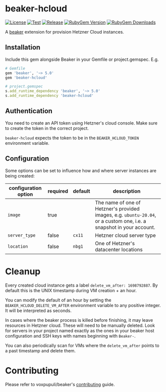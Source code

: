 # beaker-hcloud

[![License](https://img.shields.io/github/license/voxpupuli/beaker-hcloud.svg)](https://github.com/voxpupuli/beaker-hcloud/blob/master/LICENSE)
[![Test](https://github.com/voxpupuli/beaker-hcloud/actions/workflows/ci.yml/badge.svg)](https://github.com/voxpupuli/beaker-hcloud/actions/workflows/ci.yml)
[![Release](https://github.com/voxpupuli/beaker-hcloud/actions/workflows/release.yml/badge.svg)](https://github.com/voxpupuli/beaker-hcloud/actions/workflows/release.yml)
[![RubyGem Version](https://img.shields.io/gem/v/beaker-hcloud.svg)](https://rubygems.org/gems/beaker-hcloud)
[![RubyGem Downloads](https://img.shields.io/gem/dt/beaker-hcloud.svg)](https://rubygems.org/gems/beaker-hcloud)

A [beaker](https://github.com/voxpupuli/beaker) extension for provision Hetzner Cloud instances.

## Installation

Include this gem alongside Beaker in your Gemfile or project.gemspec. E.g.

```ruby
# Gemfile
gem 'beaker', '~> 5.0'
gem 'beaker-hcloud'

# project.gemspec
s.add_runtime_dependency 'beaker', '~> 5.0'
s.add_runtime_dependency 'beaker-hcloud'
```

## Authentication

You need to create an API token using Hetzner's cloud console. Make
sure to create the token in the correct project.

`beaker-hcloud` expects the token to be in the `BEAKER_HCLOUD_TOKEN`
environment variable.

## Configuration

Some options can be set to influence how and where server instances
are being created:


| configuration option | required | default | description |
| -------------------- | -------- | ------- | ----------- |
| `image`              | true     |         | The name of one of Hetzner's provided images, e.g. `ubuntu-20.04`, or a custom one, i.e. a snapshot in your account. |
| `server_type`        | false    | `cx11`  | Hetzner cloud server type |
| `location`           | false    | `nbg1`  | One of Hetzner's datacenter locations |

# Cleanup

Every created cloud instance gets a label `delete_vm_after: 1698792887`. By
default this is the UNIX timestamp during VM creation + an hour.

You can modify the default of an hour by setting the `BEAKER_HCLOUD_DELETE_VM_AFTER`
environment variable to any positive integer. It will be interpreted as seconds.

In cases where the beaker process is killed before finishing, it may leave
resources in Hetzner cloud. These will need to be manually deleted. Look for
servers in your project named exactly as the ones in your beaker host
configuration and SSH keys with names beginning with `Beaker-`.

You can also periodically scan for VMs where the `delete_vm_after` points to a
past timestamp and delete them.

# Contributing

Please refer to voxpupuli/beaker's [contributing](https://github.com/voxpupuli/beaker/blob/master/CONTRIBUTING.md) guide.
